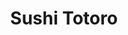 ---
layout: place
title: "Sushi Totoro"
permalink: /california/santa-cruz/sushi-totoro.html
stateAbbr: CA
stateName: California
cityName: Santa Cruz
seo:
  name: "Sushi Totoro"
  type: Restaurant
  links: null
description: "Sushi Totoro serves delicious sushi in Santa Cruz, California. Try fresh Japanese dishes for a great dining experience. "
place_id: ChIJUanddH9qjoARNcPU0ywtggQ
photos:
  - name: >-
      places/ChIJUanddH9qjoARNcPU0ywtggQ/photos/AeeoHcJhoIMFQ88sSWnSa0eGM92msXkli8jbNk6pDpT1kJB8wuEwccPi9vNG9hDrhl5RDeUMSSmB2HBfYV9piFC4ZewUChvcdrC-9kQqBDwIBI91N3iaDMM631HICLtyw67iyuPVeARKhiuIlGdJ6lfQmMC_2j_wfKpeaxxZLqi7CEOFrjaNuORF4N6aBCDpA6EBKxZi-SMnpsuRSRhewoiJDINU-5O71iSMwdBeisg5DOrkuJJznMXsx-svjK0xZwAbX57nZwXoAXP1FDhectpF_o_42eOMNsofnX2VPV674xBwxwB1s8yZxlP37JZt4PoveNmyPY6nYuN5Ev52aHeZrwNVeMzaSNLXdaWNFWJn4o6S1h5DNCR-S349oPrAP1zFncEjZcxWY6pe3WtXFy6_a1HE3X0lM3fD7RVturnBEYOKqwuD
    widthPx: 4032
    heightPx: 3024
    authorAttributions:
      - displayName: Joey Babcock
        uri: https://maps.google.com/maps/contrib/106122192875842363727
        photoUri: >-
          https://lh3.googleusercontent.com/a-/ALV-UjXgbEz2FBS3N6tQFX5d-C1jIQaRDJazc7ENX3eiQuRCQr0gc60Wwg=s100-p-k-no-mo
    flagContentUri: >-
      https://www.google.com/local/imagery/report/?cb_client=maps_api_places.places_api&image_key=!1e10!2sCIHM0ogKEICAgID078fw0gE&hl=en-US
    googleMapsUri: >-
      https://www.google.com/maps/place//data=!3m4!1e2!3m2!1sCIHM0ogKEICAgID078fw0gE!2e10!4m2!3m1!1s0x808e6a7f74dda951:0x4822d2cd3d4c335
  - name: >-
      places/ChIJUanddH9qjoARNcPU0ywtggQ/photos/AeeoHcKicvpXHkAJpI8EcMpGKbY9CYUT1fgXg6rRdZRZvZJXNMYJ3gMbduAOraAet_dSWC2bwYXReUBXpVMJZkk184i7ZSJRRszQ_LeP5ZMqUvPlSzFensSuF5FKufszAJCsVjXP048vQZmm9h4hWZJe3oc6kEYuUufhSrxfDEauXWlxBngBmJfYx16wdtNXwXlvH1J5SVhJUo5qd21VJO8mK4GU6a-umXSjdq-VfEv9Rb9604uanoNyYBTvsE7ARQ70Wy4jvjeNrUPZ91msEGy1sfpJayuM3CJhMqGGYGNDPqI-1A
    widthPx: 1871
    heightPx: 1336
    authorAttributions:
      - displayName: Sushi Totoro
        uri: https://maps.google.com/maps/contrib/100819901203574729599
        photoUri: >-
          https://lh3.googleusercontent.com/a-/ALV-UjW7x2joRbVMIPfXSgDKzE-QnVFZ510evLUE3AcPDGDhyvUevhU=s100-p-k-no-mo
    flagContentUri: >-
      https://www.google.com/local/imagery/report/?cb_client=maps_api_places.places_api&image_key=!1e10!2sAF1QipNtJIy4Jwtp555bI19AxElk11JlFaWXp7o2BFay&hl=en-US
    googleMapsUri: >-
      https://www.google.com/maps/place//data=!3m4!1e2!3m2!1sAF1QipNtJIy4Jwtp555bI19AxElk11JlFaWXp7o2BFay!2e10!4m2!3m1!1s0x808e6a7f74dda951:0x4822d2cd3d4c335
  - name: >-
      places/ChIJUanddH9qjoARNcPU0ywtggQ/photos/AeeoHcKTWgdgyKM-JKwDhHBGN4-ge-ks00FkFk-RlOdXz6ZadqDQcLijjZ1FAHYkx-CjvP1Xn5hYQNNgrqn5zHIWw7Wx4HNGT0-JzWSRf0h_b5PzmM3qdEvKoqwQbeh3WSrQ3MVfdZfEsU7NrlqTIuP742dDeuLzvqIkhy66sdshYG2y-3JEwSlGGOihEnhlC6mGHgneMubu7i2YRfUVqzpA75z7zJK6O7xMp5HIoY-kHp9Bjqxg6HpWezKGNa_dqG0Jr7bfluPu7jJk7UmPBH_Gq3Hbqbg7T5f-kg1SyYZg_LrCmz6WtGxhPKHKuGvWbvknwOHiKloYeWMaUWP3ee-TPoQB54k4JabuY8yhYtv0qxLI32sJH9NjI7_iLWNM1T9MM1FInJHAf4tkzggmt17q3U82tITmXGuZO_3GYOrl1AznXA
    widthPx: 4080
    heightPx: 3072
    authorAttributions:
      - displayName: Kayla Garnet Rose PhD
        uri: https://maps.google.com/maps/contrib/109103690042187888272
        photoUri: >-
          https://lh3.googleusercontent.com/a-/ALV-UjWdPDYpZGwxZX_SUbhq8L7BWtJWXITJ45XT4jhV1Skx7OEoq0qS3w=s100-p-k-no-mo
    flagContentUri: >-
      https://www.google.com/local/imagery/report/?cb_client=maps_api_places.places_api&image_key=!1e10!2sCIHM0ogKEICAgIC_8_b4QA&hl=en-US
    googleMapsUri: >-
      https://www.google.com/maps/place//data=!3m4!1e2!3m2!1sCIHM0ogKEICAgIC_8_b4QA!2e10!4m2!3m1!1s0x808e6a7f74dda951:0x4822d2cd3d4c335
  - name: >-
      places/ChIJUanddH9qjoARNcPU0ywtggQ/photos/AeeoHcI-N_3BP4kI2fCUVj5lkWTdhftmgAEO6FHlxtqw1oKs6R89a4IGQr78Lt2RWFt9IL9upCLqJ4axnyGX6XSrMf98L4egE6-Qons2R4h52EYLKW-UjiMHxbKkOJlympTkxsE4TnaNOWYL8eBxAUeQEsw4VYIYRKlxa96ffcQk8lQilM52-mUCi66vFAjuGruzV0sFz707Bg76V_xU6z3THjdwnHTfaPFJJPuuzktcII4ibS_uRO_wLIm2Vlr9-SQRWfBbKZ6rB-cPduiOsjPx58nVuYvMbljI58PwwYuhOtt4pqPTVKu_cAt6sw7CO4RHICIv26ig_cNy6CoUr7sJ_YIXGOc4F2pyUWaZJbGur9csist2edMS29y1YdIMLF1rakaDDXG1U5YjqM75wiLdBMMVqbD4uSxXBVtqj3_k6U_3ZA
    widthPx: 4080
    heightPx: 3072
    authorAttributions:
      - displayName: Kayla Garnet Rose PhD
        uri: https://maps.google.com/maps/contrib/109103690042187888272
        photoUri: >-
          https://lh3.googleusercontent.com/a-/ALV-UjWdPDYpZGwxZX_SUbhq8L7BWtJWXITJ45XT4jhV1Skx7OEoq0qS3w=s100-p-k-no-mo
    flagContentUri: >-
      https://www.google.com/local/imagery/report/?cb_client=maps_api_places.places_api&image_key=!1e10!2sCIHM0ogKEICAgICz7JXJMg&hl=en-US
    googleMapsUri: >-
      https://www.google.com/maps/place//data=!3m4!1e2!3m2!1sCIHM0ogKEICAgICz7JXJMg!2e10!4m2!3m1!1s0x808e6a7f74dda951:0x4822d2cd3d4c335
  - name: >-
      places/ChIJUanddH9qjoARNcPU0ywtggQ/photos/AeeoHcK7eo4dnFlvDcqgC1VTdFYQxoQgAsBtsKWWlJ0dvvVFe2xQtbaiDOZjNUZnkC1RlROSAuRWZlGKA_hnGcaErCvuryZBXV4QslaOO6ZZKUgOketuI4R7UWfJi-M7eDKoPPU-82-onjtKsaw_YR47866rR0qZuHMsCfTVW-kRqQeOaZuPqC56NvA6dt-JfkwXJkqKCz6Y9aPcQkIiiovxsP0wXgC3gjrkLuASLv34rnMpIBBvlPTl3z_DsYw2YuLx1-urGrRC2EjHx6U4s7thomLzHh1Sbq-CYZuLKxOgKlHfkw
    widthPx: 3264
    heightPx: 2448
    authorAttributions:
      - displayName: Sushi Totoro
        uri: https://maps.google.com/maps/contrib/100819901203574729599
        photoUri: >-
          https://lh3.googleusercontent.com/a-/ALV-UjW7x2joRbVMIPfXSgDKzE-QnVFZ510evLUE3AcPDGDhyvUevhU=s100-p-k-no-mo
    flagContentUri: >-
      https://www.google.com/local/imagery/report/?cb_client=maps_api_places.places_api&image_key=!1e10!2sAF1QipNJ6-qKNfalgnUWRI-5qqi4NZR1vaggXNOcbSmV&hl=en-US
    googleMapsUri: >-
      https://www.google.com/maps/place//data=!3m4!1e2!3m2!1sAF1QipNJ6-qKNfalgnUWRI-5qqi4NZR1vaggXNOcbSmV!2e10!4m2!3m1!1s0x808e6a7f74dda951:0x4822d2cd3d4c335
  - name: >-
      places/ChIJUanddH9qjoARNcPU0ywtggQ/photos/AeeoHcLQuIrbnT3lNaSwemmNe1VkI0OYsz6bwQzpni8Ct8ihe-PpwGqW5JhEDCgKE_KLk0iDIFg-_cyRQYsOpcxIAOnz81aQ4kxDCeV6H8oTG0odEZLruEtQW0MEUqcLSDkBYa8jbHtoLrBoEodCijJobPFo0nNt4aSnClqR-GLjSCc1KPYevqHCuR-fPO7DBAhrP0bb4-ow_NPvVsyaHJmBfQiVeOp1wYOYg2kq7jTUuSTpAvCPaNEJZ5tfWaqO58tEHpelhUjdFZw0nnCgMetNG7KWTWt96lXTfFQlnf_fIRNnqZyV--DEjwhzPopzBzNHXCQJEhSLHYhnDq-GPMjScBYs06P29hD6XEEcYbkUawXZGmniIt7T4IOnJjC2JgzfucboFxQfPbgFHoP6iDF6m46C7MPjXu_0bkYuYc3Yf6w
    widthPx: 4000
    heightPx: 3000
    authorAttributions:
      - displayName: Marc M
        uri: https://maps.google.com/maps/contrib/108021250302030471984
        photoUri: >-
          https://lh3.googleusercontent.com/a-/ALV-UjW3mSQUr4OSBG85pG1i8f1C2xsCwKs24_dLwJXwjiV6hjMyNdLH=s100-p-k-no-mo
    flagContentUri: >-
      https://www.google.com/local/imagery/report/?cb_client=maps_api_places.places_api&image_key=!1e10!2sCIHM0ogKEICAgIDb2Y37MA&hl=en-US
    googleMapsUri: >-
      https://www.google.com/maps/place//data=!3m4!1e2!3m2!1sCIHM0ogKEICAgIDb2Y37MA!2e10!4m2!3m1!1s0x808e6a7f74dda951:0x4822d2cd3d4c335
  - name: >-
      places/ChIJUanddH9qjoARNcPU0ywtggQ/photos/AeeoHcL86lkKPBwEoC3HQWisipyXXobTT2LfTUF8FwONz8PHkOZuo_ZLa8NeFxxS4ZhJBexV9fsQvK0XBRn5YSO74rIJLOmvE5tGM5MS5Vf48UG-5E3xqhjF97EISig2zKc5zVM1sS2jBvrv9DPSilSQ6KH8JKf777dUG9ZeQhOgVxNrLZTtF0FYCxgXbNMNLG3c5wQqVc5lMIQnWqDEuV7k3_u-1q8PZB1TGVYIta5tY6cC3ludD53uab4FnqKDYGLxvPljvYVk1t94y1BDfM09ckyAJvJC4lN2WSYWD9IdRF0KcY4kAsrj9LfKNuBpryyULoNmz7PbZXMqPIbsAm-knR0RFtK4UEgOC40FW5ZEEgDL0il1Ryc8xd4POE_S23SL2LDRdk7ivUKjIYjvZABDWNnxFTxpid0ADbnLHXpr3Mb13w
    widthPx: 3000
    heightPx: 4000
    authorAttributions:
      - displayName: Scott Gatze
        uri: https://maps.google.com/maps/contrib/112771267718136607614
        photoUri: >-
          https://lh3.googleusercontent.com/a-/ALV-UjXbu52l6k4b5-KDgpXYbgQxCgjLDAbyiKEKI10fKYZwDcgl50fSlw=s100-p-k-no-mo
    flagContentUri: >-
      https://www.google.com/local/imagery/report/?cb_client=maps_api_places.places_api&image_key=!1e10!2sCIHM0ogKEICAgID9p4yREw&hl=en-US
    googleMapsUri: >-
      https://www.google.com/maps/place//data=!3m4!1e2!3m2!1sCIHM0ogKEICAgID9p4yREw!2e10!4m2!3m1!1s0x808e6a7f74dda951:0x4822d2cd3d4c335
  - name: >-
      places/ChIJUanddH9qjoARNcPU0ywtggQ/photos/AeeoHcI9II-ypZ9K9fQrWi9DUgNzyUAq6lehpJugNZHL08kY-mfZ-VENbqTRFtJFd-mSjlwJe-Rr4qYrTO-BJYwveAlXZtXjefqZs6f4Uk34kTxlO0cZEwL9dL9714-T0wpI03lGiPpkgMORd7nZwkO-5j1YFA6WckLyicHq-UXWP7fUS48RHbuugUzcPtky_8TTYeKlMXOeZYNv6V-AGznKNds0PAA9FFYebu24mPE0g18pOAqAgVIOHcKNk6aoUd9k3UL4jdmvvkHMRbU-nkJw70nix4TNjy9m3twvLzK4G87IZeVcFdsYHuDqqdDxe_8Lim3KFn5rTaFo6XxR3OLosPHrG6nw-f_jLEv8k_HI40ifaB4PW19efJmWUDznaujFj9GVwQjKRIFee1dc6QZAGgvrbl-m3gyedYiVvkiXOld0Ag
    widthPx: 4032
    heightPx: 1960
    authorAttributions:
      - displayName: Jesus Vasquez
        uri: https://maps.google.com/maps/contrib/114558483320383502085
        photoUri: >-
          https://lh3.googleusercontent.com/a-/ALV-UjUphRA3rM5dYq2vE_Dak4suFhq5qdtzjE9znHYg8aZe9kdtv6ocZQ=s100-p-k-no-mo
    flagContentUri: >-
      https://www.google.com/local/imagery/report/?cb_client=maps_api_places.places_api&image_key=!1e10!2sCIHM0ogKEICAgICume7lPA&hl=en-US
    googleMapsUri: >-
      https://www.google.com/maps/place//data=!3m4!1e2!3m2!1sCIHM0ogKEICAgICume7lPA!2e10!4m2!3m1!1s0x808e6a7f74dda951:0x4822d2cd3d4c335
  - name: >-
      places/ChIJUanddH9qjoARNcPU0ywtggQ/photos/AeeoHcJJNyqGOtVU-pwtXFmOJRUKsbjnb_NZYaleGjP6hzdLAeIG5eFvOYkfS3yq91Le5sZ6n5BvRCiZYiOqak5vIaHRyoKv_EdP8rrbCoaOs0E8J9mu7Kkn6XW58rjB1tAdoaPXMpfO6QV1-YwZ4K4ryzs0yNs4NeaVDEfeoYu-15NdS26xz-vsC8eoIAYBMS1liMDtJd3c5iBpJCc4OJDSo8JSgRXXmlSpB8mJ6uG19gX5SJ_TluqK05T2jF4k2eoAiV86pFdiGywpvgpBBRL_EIZZUMfvP1RDVZp7QYmYmO8Kv-FWUN9CsJuucmQnWnaKHMvOeKun4tOJ-Pmn9BV9_jX4Gmk4ytyxsc85ohunQZMqREPsFQVi6T3I-ld-dFOK32T4tun8b197ThEuJBDzV_B80iy41ciZrXJISHZQq1h6gUHR
    widthPx: 3024
    heightPx: 4032
    authorAttributions:
      - displayName: Amy Law
        uri: https://maps.google.com/maps/contrib/108532401211401783776
        photoUri: >-
          https://lh3.googleusercontent.com/a-/ALV-UjXhdJQJdLZPuJpv_vp1ppPnO_o_fZlXjiZKBYibCOPYrToOg0dz=s100-p-k-no-mo
    flagContentUri: >-
      https://www.google.com/local/imagery/report/?cb_client=maps_api_places.places_api&image_key=!1e10!2sCIHM0ogKEICAgICXksGNzwE&hl=en-US
    googleMapsUri: >-
      https://www.google.com/maps/place//data=!3m4!1e2!3m2!1sCIHM0ogKEICAgICXksGNzwE!2e10!4m2!3m1!1s0x808e6a7f74dda951:0x4822d2cd3d4c335
  - name: >-
      places/ChIJUanddH9qjoARNcPU0ywtggQ/photos/AeeoHcLXKExu06gOYZ-mwMM4UmMfAOlUksjZiwP8751wWrQEH4CovgpClshojpvcrKrVqNUJQAiZW1HR2N-kSVwtxfqGy8A7MZVFrOBl8c_sVesYBEibzIN3g1XD7PGy81J5tzykJaTu5rQlUBtejDSMpMCDrbSVpNl05ZMUT0Mm9AI1oVQKttBpVoP9Gl-4oyWdWt_RM0I3DNUi1RBy1LIBafkUMOgUt3nu_dOU7CrtLPpAE46uuZLZveu9JHOXEGxJr65njaZ-8nK7PaLz922Q64pMyJTaOZ3TXN8GIhNJWgmwsV69AgA3tTaUpotSVM5CA1vMtAD5fDKqFvtECeo2R71EIoWxbqQHtscgEyWTMu6Rcs7NTP12ceFa8MiGVHGZbIziEnPL3Jh92zXA5Gkc5fWLV2n4OwDkRdn2KBTREj_6lA
    widthPx: 3000
    heightPx: 4000
    authorAttributions:
      - displayName: Collin Tse
        uri: https://maps.google.com/maps/contrib/113573693343961908075
        photoUri: >-
          https://lh3.googleusercontent.com/a-/ALV-UjXm00F6Fcxc6DHIP7a4qIHoivAJ-KxJxhwCNdiAUjV0bBgwAJFW5g=s100-p-k-no-mo
    flagContentUri: >-
      https://www.google.com/local/imagery/report/?cb_client=maps_api_places.places_api&image_key=!1e10!2sCIHM0ogKEICAgIDa-NvESg&hl=en-US
    googleMapsUri: >-
      https://www.google.com/maps/place//data=!3m4!1e2!3m2!1sCIHM0ogKEICAgIDa-NvESg!2e10!4m2!3m1!1s0x808e6a7f74dda951:0x4822d2cd3d4c335
address: 1701 Mission St, Santa Cruz, CA 95060, USA
street: 1701 Mission St
city: Santa Cruz
state: CA
zip: '95060'
country: USA
neighborhood: null
latitude: '36.965237'
longitude: '-122.041143'
accessibility_options:
  wheelchairAccessibleParking: true
  wheelchairAccessibleEntrance: true
  wheelchairAccessibleSeating: true
business_status: OPERATIONAL
name: Sushi Totoro
google_maps_links:
  directionsUri: >-
    https://www.google.com/maps/dir//''/data=!4m7!4m6!1m1!4e2!1m2!1m1!1s0x808e6a7f74dda951:0x4822d2cd3d4c335!3e0
  placeUri: https://maps.google.com/?cid=324871793679844149
  writeAReviewUri: >-
    https://www.google.com/maps/place//data=!4m3!3m2!1s0x808e6a7f74dda951:0x4822d2cd3d4c335!12e1
  reviewsUri: >-
    https://www.google.com/maps/place//data=!4m4!3m3!1s0x808e6a7f74dda951:0x4822d2cd3d4c335!9m1!1b1
  photosUri: >-
    https://www.google.com/maps/place//data=!4m3!3m2!1s0x808e6a7f74dda951:0x4822d2cd3d4c335!10e5
primary_type: Sushi Restaurant
opening_hours:
  regular: null
  current: null
secondary_opening_hours:
  regular:
    weekdayDescriptions: null
    type: null
  current:
    weekdayDescriptions: null
    type: null
phone: (831) 426-6660
price_level: PRICE_LEVEL_MODERATE
price_range: $20 &ndash; $30
rating: '4.3'
rating_count: 387
website: null
reviews: null
parking_options: null
payment_options: null
allow_dogs: null
curbside_pickup: null
delivery: null
dine_in: null
good_for_children: null
good_for_groups: null
good_for_sports: null
live_music: null
menu_for_children: null
outdoor_seating: null
reservable: null
restroom: null
serves_beer: null
serves_breakfast: null
serves_brunch: null
serves_cocktails: null
serves_coffee: null
serves_dinner: null
serves_dessert: null
serves_lunch: null
serves_vegetarian_food: null
serves_wine: null
takeout: null
summary: null

---